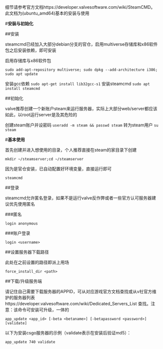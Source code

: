 细节请参考官方文档https://developer.valvesoftware.com/wiki/SteamCMD。此文档为(ubuntu_amd64)基本的安装与使用

#**安装与初始化**

##安装

steamcmd已经加入大部分debian分支的官仓，启用multiverse存储库和x86软件包之后安装依赖，即可安装

启用存储库与x86软件包

`sudo add-apt-repository multiverse; sudo dpkg --add-architecture i386; sudo apt update`

安装gcc依赖
`sudo apt-get install lib32gcc-s1`
安装steamcmd
`sudo apt install steamcmd`

##初始化

valve推荐创建一个新账户steam来运行服务器，实际上大部分web/server都应该如此，以root运行server是及其危险的

创建steam账户并设密码
`useradd -m steam && passwd steam`
转为steam用户
`su steam`

#**基本使用**

首先创建并进入想使用的目录，个人推荐直接在steam的家目录下创建

`mkdir ~/steamserver;cd ~/steamserver`

因为是官仓安装，已自动配置好环境变量，直接运行即可

`steamcmd`

##登录

steamcmd允许匿名登录，如果不是运行valve反作弊或者一些官方认可服务器建议优先使用匿名

###匿名

`login anonymous`

###账户登录

`login <username>`

##设置服务器下载路径

此处在之前设置的路径即派上用场

`force_install_dir <path>`

##下载/升级服务端

请记住自己需要下载服务器的APPID，可从对应游戏官方文档查找或从v社官方维护的服务器列表https://developer.valvesoftware.com/wiki/Dedicated_Servers_List
查找。注意：该命令可安装可升级，一体的

`app_update <app_id> [-beta <betaname>] [-betapassword <password>] [validate]`

以下为安装csgo服务器的示例（validate表示在安装后验证md5）：

`app_update 740 validate`
